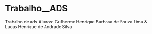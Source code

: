 # Trabalho__ADS
Trabalho de ads Alunos: Guilherme Henrique Barbosa de Souza Lima &amp; Lucas Henrique de Andrade Silva
